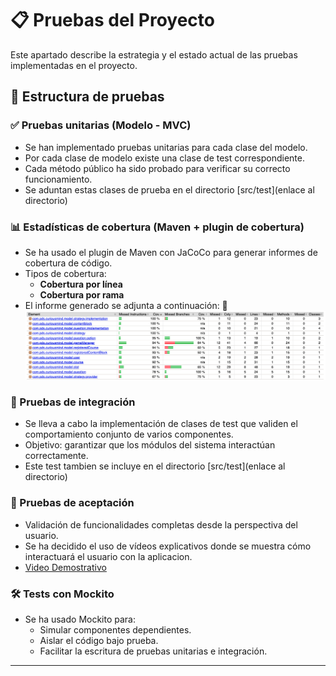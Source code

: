# 📋 Pruebas del Proyecto

Este apartado describe la estrategia y el estado actual de las pruebas implementadas en el proyecto.

## 🧩 Estructura de pruebas

### ✅ Pruebas unitarias (Modelo - MVC)

- Se han implementado pruebas unitarias para cada clase del modelo.
- Por cada clase de modelo existe una clase de test correspondiente.
- Cada método público ha sido probado para verificar su correcto funcionamiento.
- Se aduntan estas clases de prueba en el directorio [src/test](enlace al directorio)
### 📊 Estadísticas de cobertura (Maven + plugin de cobertura)

- Se ha usado el plugin de Maven con JaCoCo para generar informes de cobertura de código.
- Tipos de cobertura:
  - **Cobertura por línea**
  - **Cobertura por rama**
- El informe generado se adjunta a continuación:
📸![image](https://github.com/antoniiolpzzz/PDS-CuriousMind/raw/b89e72fa54b8db1e46a37aecefd982192e917665/Documentation/Test/informeCobertura.png)

### 🔄 Pruebas de integración

- Se lleva a cabo la implementación de clases de test que validen el comportamiento conjunto de varios componentes.
- Objetivo: garantizar que los módulos del sistema interactúan correctamente.
- Este test tambien se incluye en el directorio [src/test](enlace al directorio)

### 🎯 Pruebas de aceptación

- Validación de funcionalidades completas desde la perspectiva del usuario.
- Se ha decidido el uso de vídeos explicativos donde se muestra cómo interactuará el usuario con la aplicacion.
- [Video Demostrativo](https://dai.ly/k3ALFKPBzbRbZODhqhq)


### 🛠️ Tests con Mockito

- Se ha usado Mockito para:
  - Simular componentes dependientes.
  - Aislar el código bajo prueba.
  - Facilitar la escritura de pruebas unitarias e integración.

---
